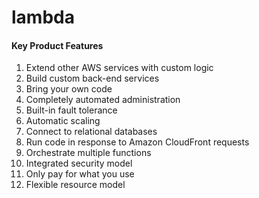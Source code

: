 # lambda

#### Key Product Features

1. Extend other AWS services with custom logic
2. Build custom back-end services
3. Bring your own code
4. Completely automated administration
5. Built-in fault tolerance
6. Automatic scaling
7. Connect to relational databases
8. Run code in response to Amazon CloudFront requests
9. Orchestrate multiple functions
10. Integrated security model
11. Only pay for what you use
12. Flexible resource model